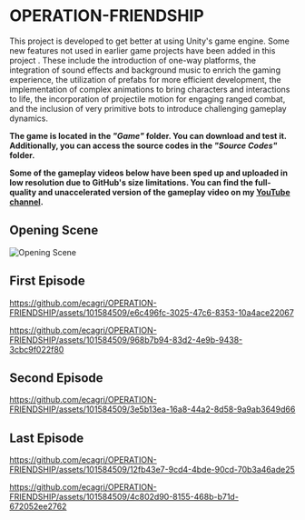 # OPERATION-FRIENDSHIP
This project is developed to get better at using Unity's game engine. Some new features not used in earlier game projects have been added in this project . These include the introduction of one-way platforms, the integration of sound effects and background music to enrich the gaming experience, the utilization of prefabs for more efficient development, the implementation of complex animations to bring characters and interactions to life, the incorporation of projectile motion for engaging ranged combat, and the inclusion of very primitive bots to introduce challenging gameplay dynamics.

**The game is located in the _"Game"_ folder. You can download and test it. Additionally, you can access the source codes in the _"Source Codes"_ folder.**

**Some of the gameplay videos below have been sped up and uploaded in low resolution due to GitHub's size limitations. You can find the full-quality and unaccelerated version of the gameplay video on my [YouTube channel](https://www.youtube.com/@ecagric/videos).**

## Opening Scene
![Opening Scene](https://github.com/ecagri/OPERATION-FRIENDSHIP/assets/101584509/e989844b-19f9-40b0-8f52-0a3b0c2388ff)

## First Episode


https://github.com/ecagri/OPERATION-FRIENDSHIP/assets/101584509/e6c496fc-3025-47c6-8353-10a4ace22067



https://github.com/ecagri/OPERATION-FRIENDSHIP/assets/101584509/968b7b94-83d2-4e9b-9438-3cbc9f022f80


## Second Episode


https://github.com/ecagri/OPERATION-FRIENDSHIP/assets/101584509/3e5b13ea-16a8-44a2-8d58-9a9ab3649d66


## Last Episode


https://github.com/ecagri/OPERATION-FRIENDSHIP/assets/101584509/12fb43e7-9cd4-4bde-90cd-70b3a46ade25


https://github.com/ecagri/OPERATION-FRIENDSHIP/assets/101584509/4c802d90-8155-468b-b71d-672052ee2762




